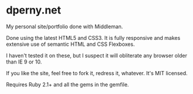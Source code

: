 dperny.net
==========

My personal site/portfolio done with Middleman.

Done using the latest HTML5 and CSS3. It is fully responsive and makes extensive use of
semantic HTML and CSS Flexboxes. 

I haven't tested it on these, but I suspect it will obliterate any browser older than IE 9 or 10.

If you like the site, feel free to fork it, redress it, whatever. It's MIT licensed.

Requires Ruby 2.1+ and all the gems in the gemfile.
